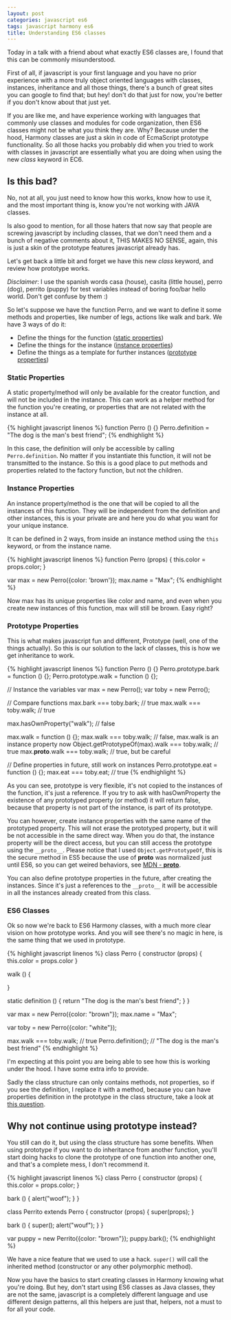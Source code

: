 ```yaml
---
layout: post
categories: javascript es6
tags: javascript harmony es6
title: Understanding ES6 classes
---
```

Today in a talk with a friend about what exactly ES6 classes are, I found that this can be commonly misunderstood.

First of all, if javascript is your first language and you have no prior experience with a more truly object oriented languages with classes, instances, inheritance and all those things, there's a bunch of great sites you can google to find that; but hey! don't do that just for now, you're better if you don't know about that just yet.

If you are like me, and have experience working with languages that commonly use classes and modules for code organization, then ES6 classes might not be what you think they are. Why? Because under the hood, Harmony classes are just a skin in code of EcmaScript prototype functionality. So all those hacks you probably did when you tried to work with classes in javascript are essentially what you are doing when using the new *class* keyword in EC6.

## Is this bad?

No, not at all, you just need to know how this works, know how to use it, and the most important thing is, know you're not working with JAVA classes.

Is also good to mention, for all those haters that now say that people are screwing javascript by including classes, that we don't need them and a bunch of negative comments about it, THIS MAKES NO SENSE, again, this is just a skin of the prototype features javascript already has.

Let's get back a little bit and forget we have this new *class* keyword, and review how prototype works.

*Disclaimer*: I use the spanish words casa (house), casita (little house), perro (dog), perrito (puppy) for test variables instead of boring foo/bar hello world. Don't get confuse by them :)

So let's suppose we have the function Perro, and we want to define it some methods and properties, like number of legs, actions like walk and bark. We have 3 ways of do it:

- Define the things for the function ([static properties](#static-properties))
- Define the things for the instance ([instance properties](#instance-properties))
- Define the things as a template for further instances ([prototype properties](#prototype-properties))

### Static Properties

A static property/method will only be available for the creator function, and will not be included in the instance. This can work as a helper method for the function you're creating, or properties that are not related with the instance at all.

{% highlight javascript linenos %}
function Perro () {}
Perro.definition = "The dog is the man's best friend";
{% endhighlight %}

In this case, the definition will only be accessible by calling `Perro.definition`. No matter if you instantiate this function, it will not be transmitted to the instance. So this is a good place to put methods and properties related to the factory function, but not the children.

### Instance Properties

An instance property/method is the one that will be copied to all the instances of this function. They will be independent from the definition and other instances, this is your private are and here you do what you want for your unique instance.

It can be defined in 2 ways, from inside an instance method using the `this` keyword, or from the instance name.

{% highlight javascript linenos %}
function Perro (props) {
  this.color = props.color;
}

var max = new Perro({color: 'brown'});
max.name = "Max";
{% endhighlight %}

Now max has its unique properties like color and name, and even when you create new instances of this function, max will still be brown. Easy right?

### Prototype Properties

This is what makes javascript fun and different, Prototype (well, one of the things actually). So this is our solution to the lack of classes, this is how we get inheritance to work.

{% highlight javascript linenos %}
function Perro () {}
Perro.prototype.bark = function () {};
Perro.prototype.walk = function () {};

// Instance the variables
var max = new Perro();
var toby = new Perro();

// Compare functions
max.bark === toby.bark; // true
max.walk === toby.walk; // true

max.hasOwnProperty("walk"); // false

max.walk = function () {};
max.walk === toby.walk; // false, max.walk is an instance property now
Object.getPrototypeOf(max).walk === toby.walk; // true
max.__proto__.walk === toby.walk; // true, but be careful

// Define properties in future, still work on instances
Perro.prototype.eat = function () {};
max.eat === toby.eat; // true
{% endhighlight %}

As you can see, prototype is very flexible, it's not copied to the instances of the function, it's just a reference. If you try to ask with hasOwnProperty the existence of any prototyped property (or method) it will return false, because that property is not part of the instance, is part of its prototype.

You can however, create instance properties with the same name of the prototyped property. This will not erase the prototyped property, but it will be not accessible in the same direct way. When you do that, the instance property will be the direct access, but you can still access the prototype using the `__proto__`. Please notice that I used `Object.getPrototypeOf`, this is the secure method in ES5 because the use of __proto__ was normalized just until ES6, so you can get weired behaviors, see [MDN - __proto__](https://developer.mozilla.org/en-US/docs/Web/JavaScript/Reference/Global_Objects/Object/proto).

You can also define prototype properties in the future, after creating the instances. Since it's just a references to the `__proto__` it will be accessible in all the instances already created from this class.

### ES6 Classes

Ok so now we're back to ES6 Harmony classes, with a much more clear vision on how prototype works. And you will see there's no magic in here, is the same thing that we used in prototype.

{% highlight javascript linenos %}
class Perro {
  constructor (props) {
    this.color = props.color
  }

  walk () {

  }

  static definition () {
    return "The dog is the man's best friend";
  }
}

var max = new Perro({color: "brown"});
max.name = "Max";

var toby = new Perro({color: "white"});

max.walk === toby.walk; // true
Perro.definition(); // "The dog is the man's best friend"
{% endhighlight %}

I'm expecting at this point you are being able to see how this is working under the hood. I have some extra info to provide.

Sadly the class structure can only contains methods, not properties, so if you see the definition, I replace it with a method, because you can have properties definition in the prototype in the class structure, take a look at [this question](http://stackoverflow.com/a/22986568/1450411).

## Why not continue using prototype instead?

You still can do it, but using the class structure has some benefits. When using prototype if you want to do inheritance from another function, you'll start doing hacks to clone the prototype of one function into another one, and that's a complete mess, I don't recommend it.

{% highlight javascript linenos %}
class Perro {
  constructor (props) {
    this.color = props.color;
  }

  bark () {
    alert("woof");
  }
}

class Perrito extends Perro {
  constructor (props) {
    super(props);
  }

  bark () {
    super();
    alert("wouf");
  }
}

var puppy = new Perrito({color: "brown"});
puppy.bark();
{% endhighlight %}

We have a nice feature that we used to use a hack. `super()` will call the inherited method (constructor or any other polymorphic method).

Now you have the basics to start creating classes in Harmony knowing what you're doing. But hey, don't start using ES6 classes as Java classes, they are not the same, javascript is a completely different language and use different design patterns, all this helpers are just that, helpers, not a must to for all your code.
